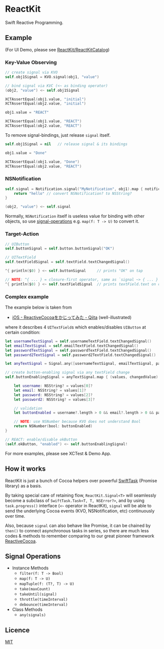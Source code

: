 ReactKit
========

Swift Reactive Programming.


## Example

(For UI Demo, please see [ReactKit/ReactKitCatalog](https://github.com/ReactKit/ReactKitCatalog))

### Key-Value Observing

```swift
// create signal via KVO
self.obj1Signal = KVO.signal(obj1, "value")

// bind signal via KVC (<~ as binding operator)
(obj2, "value") <~ self.obj1Signal

XCTAssertEqual(obj1.value, "initial")
XCTAssertEqual(obj2.value, "initial")

obj1.value = "REACT"

XCTAssertEqual(obj1.value, "REACT")
XCTAssertEqual(obj2.value, "REACT")
```

To remove signal-bindings, just release `signal` itself.

```swift
self.obj1Signal = nil   // release signal & its bindings

obj1.value = "Done"

XCTAssertEqual(obj1.value, "Done")
XCTAssertEqual(obj2.value, "REACT")
```

### NSNotification

```swift
self.signal = Notification.signal("MyNotification", obj1).map { notification -> NSString? in
    return "hello" // convert NSNotification? to NSString?
}

(obj2, "value") <~ self.signal
```

Normally, `NSNotification` itself is useless value for binding with other objects, so use [signal-operations](#signal-operations) e.g. `map(f: T -> U)` to convert it.

### Target-Action

```swift
// UIButton
self.buttonSignal = self.button.buttonSignal("OK")

// UITextField
self.textFieldSignal = self.textField.textChangedSignal()

^{ println($0) } <~ self.buttonSignal     // prints "OK" on tap

// NOTE: ^{ ... } = closure-first operator, same as `signal ~> { ... }`
^{ println($0) } <~ self.textFieldSignal  // prints textField.text on change
```

### Complex example

The example below is taken from

- [iOS - ReactiveCocoaをかじってみた - Qiita](http://qiita.com/paming/items/9ac189ab0fe5b25fe722) (well-illustrated)

where it describes 4 `UITextField`s which enables/disables `UIButton` at certain condition:

```swift
let usernameTextSignal = self.usernameTextField.textChangedSignal()
let emailTextSignal = self.emailTextField.textChangedSignal()
let passwordTextSignal = self.passwordTextField.textChangedSignal()
let password2TextSignal = self.password2TextField.textChangedSignal()

let anyTextSignal = Signal.any([usernameTextSignal, emailTextSignal, passwordTextSignal, password2TextSignal])

// create button-enabling signal via any textField change
self.buttonEnablingSignal = anyTextSignal.map { (values, changedValue) -> NSNumber? in

    let username: NSString? = values[0]?
    let email: NSString? = values[1]?
    let password: NSString? = values[2]?
    let password2: NSString? = values[3]?

    // validation
    let buttonEnabled = username?.length > 0 && email?.length > 0 && password?.length >= MIN_PASSWORD_LENGTH && password? == password2?

    // NOTE: use NSNumber because KVO does not understand Bool
    return NSNumber(bool: buttonEnabled)
}

// REACT: enable/disable okButton
(self.okButton, "enabled") <~ self.buttonEnablingSignal!
```

For more examples, please see XCTest & Demo App.


## How it works

ReactKit is just a bunch of Cocoa helpers over powerful [SwiftTask](https://github.com/inamiy/SwiftTask) (Promise library) as a basis.

By taking special care of retaining flow, `ReactKit.Signal<T>` will seamlessly become a subclass of `SwiftTask.Task<T, T, NSError?>`, and by using `task.progress()` interface (`<~` operator in ReactKit), `signal` will be able to send the underlying Cocoa events (KVO, NSNotification, etc) continuously over time.

Also, because `signal` can also behave like Promise, it can be chained by `then()` to connect asynchronous tasks in series, so there are much less codes & methods to remember comparing to our great pioneer framework [ReactiveCocoa](https://github.com/ReactiveCocoa/ReactiveCocoa).


## Signal Operations

- Instance Methods
	- `filter(f: T -> Bool)`
	- `map(f: T -> U)`
	- `mapTuple(f: (T?, T) -> U)`
	- `take(maxCount)`
	- `takeUntil(signal)`
	- `throttle(timeInterval)`
	- `debounce(timeInterval)`
- Class Methods
	- `any(signals)`


## Licence

[MIT](https://github.com/inamiy/ReactKit/blob/master/LICENSE)
